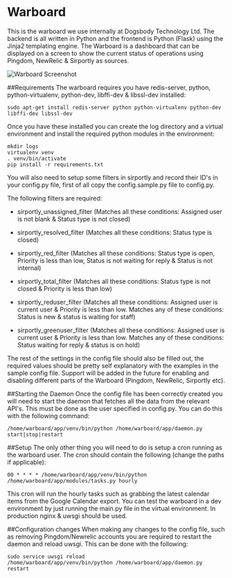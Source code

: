 # Warboard
This is the warboard we use internally at Dogsbody Technology Ltd. The backend is all written in Python and the frontend is Python (Flask) using the Jinja2 templating engine. The Warboard is a dashboard that can be displayed on a screen to show the current status of operations using Pingdom, NewRelic & Sirportly as sources.

![Warboard Screenshot](https://raw.githubusercontent.com/dogsbodytech/warboard/master/static/images/warboard_medium_example.png)

##Requirements
The warboard requires you have redis-server, python, python-virtualenv, python-dev, libffi-dev & libssl-dev installed:

```sudo apt-get install redis-server python python-virtualenv python-dev libffi-dev libssl-dev```

Once you have these installed you can create the log directory and a virtual environment and install the required python modules in the environment:

```
mkdir logs
virtualenv venv
. venv/bin/activate
pip install -r requirements.txt
```

You will also need to setup some filters in sirportly and record their ID's in your config.py file, first of all copy the config.sample.py file to config.py.

The following filters are required:

- sirportly_unassigned_filter (Matches all these conditions: Assigned user is not blank & Status type is not closed)

- sirportly_resolved_filter (Matches all these conditions: Status type is closed)

- sirportly_red_filter (Matches all these conditions: Status type is open, Priority is less than low, Status is not waiting for reply & Status is not internal)

- sirportly_total_filter (Matches all these conditions: Status type is not closed & Priority is less than low)

- sirportly_reduser_filter (Matches all these conditions: Assigned user is current user & Priority is less than low. Matches any of these conditions: Status is new & status is
waiting for staff)

- sirportly_greenuser_filter (Matches all these conditions: Assigned user is current user & Priority is less than low. Matches any of these conditions: Status waiting for reply & status is on hold)

The rest of the settings in the config file should also be filled out, the required values should be pretty self explanatory with the examples in the sample config file. Support will be added in the future for enabling and disabling different parts of the Warboard (Pingdom, NewRelic, Sirportly etc).

##Starting the Daemon
Once the config file has been correctly created you will need to start the daemon that fetches all the data from the relevant API's. This must be done as the user specified in config.py. You can do this with the following command:

```/home/warboard/app/venv/bin/python /home/warboard/app/daemon.py start|stop|restart```

##Setup
The only other thing you will need to do is setup a cron running as the warboard user. The cron should contain the following (change the paths if applicable):

```00 * * * * /home/warboard/app/venv/bin/python /home/warboard/app/modules/tasks.py hourly```

This cron will run the hourly tasks such as grabbing the latest calendar items from the Google Calendar export. You can test the warboard in a dev environment by just running the main.py file in the virtual environment. In production nginx & uwsgi should be used.

##Configuration changes
When making any changes to the config file, such as removing Pingdom/Newrelic accounts you are required to restart the daemon and reload uwsgi. This can be done with the following:

```
sudo service uwsgi reload
/home/warboard/app/venv/bin/python /home/warboard/app/daemon.py restart
```

